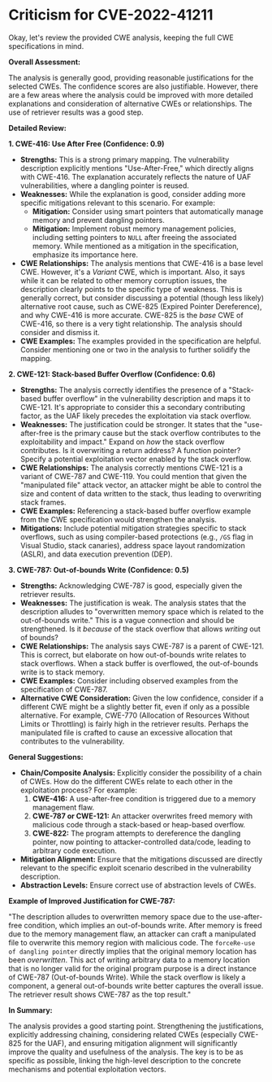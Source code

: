 # Criticism for CVE-2022-41211

Okay, let's review the provided CWE analysis, keeping the full CWE specifications in mind.

**Overall Assessment:**

The analysis is generally good, providing reasonable justifications for the selected CWEs. The confidence scores are also justifiable. However, there are a few areas where the analysis could be improved with more detailed explanations and consideration of alternative CWEs or relationships. The use of retriever results was a good step.

**Detailed Review:**

**1. CWE-416: Use After Free (Confidence: 0.9)**

*   **Strengths:** This is a strong primary mapping. The vulnerability description explicitly mentions "Use-After-Free," which directly aligns with CWE-416. The explanation accurately reflects the nature of UAF vulnerabilities, where a dangling pointer is reused.
*   **Weaknesses:** While the explanation is good, consider adding more specific mitigations relevant to this scenario.  For example:
    *   **Mitigation:** Consider using smart pointers that automatically manage memory and prevent dangling pointers.
    *   **Mitigation:**  Implement robust memory management policies, including setting pointers to `NULL` after freeing the associated memory. While mentioned as a mitigation in the specification, emphasize its importance here.
*   **CWE Relationships:** The analysis mentions that CWE-416 is a base level CWE. However, it's a *Variant* CWE, which is important. Also, it says while it can be related to other memory corruption issues, the description clearly points to the specific type of weakness. This is generally correct, but consider discussing a potential (though less likely) alternative root cause, such as CWE-825 (Expired Pointer Dereference), and why CWE-416 is more accurate.  CWE-825 is the *base* CWE of CWE-416, so there is a very tight relationship.  The analysis should consider and dismiss it.
*   **CWE Examples:** The examples provided in the specification are helpful. Consider mentioning one or two in the analysis to further solidify the mapping.

**2. CWE-121: Stack-based Buffer Overflow (Confidence: 0.6)**

*   **Strengths:** The analysis correctly identifies the presence of a "Stack-based buffer overflow" in the vulnerability description and maps it to CWE-121.  It's appropriate to consider this a secondary contributing factor, as the UAF likely precedes the exploitation via stack overflow.
*   **Weaknesses:** The justification could be stronger.  It states that the "use-after-free is the primary cause but the stack overflow contributes to the exploitability and impact." Expand on *how* the stack overflow contributes.  Is it overwriting a return address? A function pointer?  Specify a potential exploitation vector enabled by the stack overflow.
*   **CWE Relationships:** The analysis correctly mentions CWE-121 is a variant of CWE-787 and CWE-119. You could mention that given the "manipulated file" attack vector, an attacker might be able to control the size and content of data written to the stack, thus leading to overwriting stack frames.
*   **CWE Examples:** Referencing a stack-based buffer overflow example from the CWE specification would strengthen the analysis.
*   **Mitigations:** Include potential mitigation strategies specific to stack overflows, such as using compiler-based protections (e.g., `/GS` flag in Visual Studio, stack canaries), address space layout randomization (ASLR), and data execution prevention (DEP).

**3. CWE-787: Out-of-bounds Write (Confidence: 0.5)**

*   **Strengths:** Acknowledging CWE-787 is good, especially given the retriever results.
*   **Weaknesses:** The justification is weak. The analysis states that the description alludes to "overwritten memory space which is related to the out-of-bounds write." This is a vague connection and should be strengthened. Is it *because* of the stack overflow that allows *writing* out of bounds?
*   **CWE Relationships:** The analysis says CWE-787 is a parent of CWE-121. This is correct, but elaborate on how out-of-bounds write relates to stack overflows. When a stack buffer is overflowed, the out-of-bounds write is to stack memory.
*   **CWE Examples:** Consider including observed examples from the specification of CWE-787.
*    **Alternative CWE Consideration:** Given the low confidence, consider if a different CWE might be a slightly better fit, even if only as a possible alternative.  For example, CWE-770 (Allocation of Resources Without Limits or Throttling) is fairly high in the retriever results. Perhaps the manipulated file is crafted to cause an excessive allocation that contributes to the vulnerability.

**General Suggestions:**

*   **Chain/Composite Analysis:** Explicitly consider the possibility of a chain of CWEs. How do the different CWEs relate to each other in the exploitation process? For example:
    1.  **CWE-416:** A use-after-free condition is triggered due to a memory management flaw.
    2.  **CWE-787 or CWE-121:** An attacker overwrites freed memory with malicious code through a stack-based or heap-based overflow.
    3.  **CWE-822:** The program attempts to dereference the dangling pointer, now pointing to attacker-controlled data/code, leading to arbitrary code execution.
*   **Mitigation Alignment:** Ensure that the mitigations discussed are directly relevant to the specific exploit scenario described in the vulnerability description.
*   **Abstraction Levels:** Ensure correct use of abstraction levels of CWEs.

**Example of Improved Justification for CWE-787:**

"The description alludes to overwritten memory space due to the use-after-free condition, which implies an out-of-bounds write. After memory is freed due to the memory management flaw, an attacker can craft a manipulated file to overwrite this memory region with malicious code. The `forceRe-use of dangling pointer` directly implies that the original memory location has been *overwritten*. This act of writing arbitrary data to a memory location that is no longer valid for the original program purpose is a direct instance of CWE-787 (Out-of-bounds Write). While the stack overflow is likely a component, a general out-of-bounds write better captures the overall issue. The retriever result shows CWE-787 as the top result."

**In Summary:**

The analysis provides a good starting point. Strengthening the justifications, explicitly addressing chaining, considering related CWEs (especially CWE-825 for the UAF), and ensuring mitigation alignment will significantly improve the quality and usefulness of the analysis. The key is to be as specific as possible, linking the high-level description to the concrete mechanisms and potential exploitation vectors.